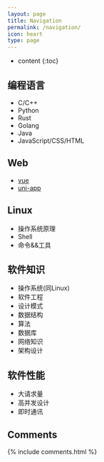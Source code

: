 ```yaml
---
layout: page
title: Navigation
permalink: /navigation/
icon: heart
type: page
---
```


* content
{:toc}

## 编程语言
- C/C++
- Python
- Rust
- Golang
- Java
- JavaScript/CSS/HTML

## Web
- [vue](https://cn.vuejs.org/)
- [uni-app](https://uniapp.dcloud.io/)

## Linux
- 操作系统原理
- Shell
- 命令&&工具

## 软件知识
- 操作系统(同Linux)
- 软件工程
- 设计模式
- 数据结构
- 算法
- 数据库
- 网络知识
- 架构设计

## 软件性能
- 大请求量
- 高并发设计
- 即时通讯

## Comments

{% include comments.html %}
